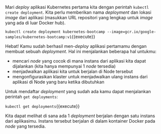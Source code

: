Mari _deploy_ aplikasi Kubernetes pertama kita dengan perintah `kubectl create deployment`. Kita perlu memberikan nama _deployment_ dan lokasi _image_ dari aplikasi (masukkan URL repositori yang lengkap untuk _image_ yang ada di luar Docker hub).

`kubectl create deployment kubernetes-bootcamp --image=gcr.io/google-samples/kubernetes-bootcamp:v1`{{execute}}

Hebat! Kamu sudah berhasil men-_deploy_ aplikasi pertamamu dengan membuat sebuah _deployment_. Hal ini menjalankan beberapa hal untukmu:

- mencari _node_ yang cocok di mana instans dari aplikasi kita dapat dijalankan (kita hanya mempunyai 1 _node_ tersedia)
- menjadwalkan aplikasi kita untuk berjalan di Node tersebut
- mengonfigurasikan klaster untuk menjadwalkan ulang instans dari aplikasi di Node yang baru ketika dibutuhkan

Untuk mendaftar _deployment_ yang sudah ada kamu dapat menjalankan perintah `get deployments`:

`kubectl get deployments`{{execute}}

Kita dapat melihat di sana ada 1 _deployment_ berjalan dengan satu instans dari aplikasimu. Instans tersebut berjalan di dalam kontainer Docker pada _node_ yang tersedia.
